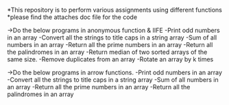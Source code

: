 *This repository is to perform various assignments using different functions
*please find the attaches doc file for the code

->Do the below programs in anonymous function & IIFE
-Print odd numbers in an array
-Convert all the strings to title caps in a string array
-Sum of all numbers in an array
-Return all the prime numbers in an array
-Return all the palindromes in an array
-Return median of two sorted arrays of the same size.
-Remove duplicates from an array
-Rotate an array by k times


->Do the below programs in arrow functions.
-Print odd numbers in an array
-Convert all the strings to title caps in a string array
-Sum of all numbers in an array
-Return all the prime numbers in an array
-Return all the palindromes in an array


